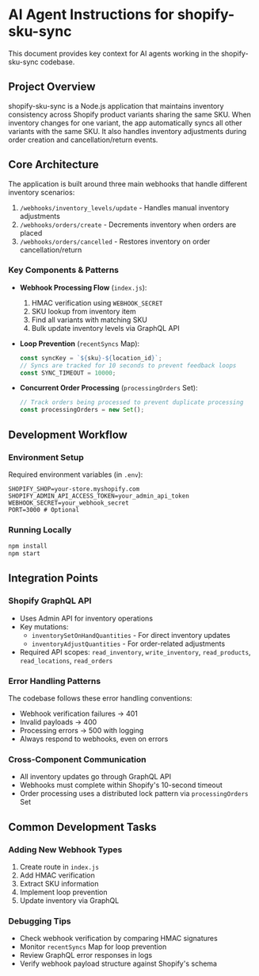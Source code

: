 # AI Agent Instructions for shopify-sku-sync

This document provides key context for AI agents working in the shopify-sku-sync codebase.

## Project Overview

shopify-sku-sync is a Node.js application that maintains inventory consistency across Shopify product variants sharing the same SKU. When inventory changes for one variant, the app automatically syncs all other variants with the same SKU. It also handles inventory adjustments during order creation and cancellation/return events.

## Core Architecture

The application is built around three main webhooks that handle different inventory scenarios:

1. `/webhooks/inventory_levels/update` - Handles manual inventory adjustments
2. `/webhooks/orders/create` - Decrements inventory when orders are placed
3. `/webhooks/orders/cancelled` - Restores inventory on order cancellation/return

### Key Components & Patterns

- **Webhook Processing Flow** (`index.js`):
  1. HMAC verification using `WEBHOOK_SECRET`
  2. SKU lookup from inventory item
  3. Find all variants with matching SKU
  4. Bulk update inventory levels via GraphQL API

- **Loop Prevention** (`recentSyncs` Map):
  ```javascript
  const syncKey = `${sku}-${location_id}`;
  // Syncs are tracked for 10 seconds to prevent feedback loops
  const SYNC_TIMEOUT = 10000;
  ```

- **Concurrent Order Processing** (`processingOrders` Set):
  ```javascript
  // Track orders being processed to prevent duplicate processing
  const processingOrders = new Set();
  ```

## Development Workflow

### Environment Setup

Required environment variables (in `.env`):
```env
SHOPIFY_SHOP=your-store.myshopify.com
SHOPIFY_ADMIN_API_ACCESS_TOKEN=your_admin_api_token
WEBHOOK_SECRET=your_webhook_secret
PORT=3000 # Optional
```

### Running Locally

```bash
npm install
npm start
```

## Integration Points

### Shopify GraphQL API

- Uses Admin API for inventory operations
- Key mutations:
  - `inventorySetOnHandQuantities` - For direct inventory updates
  - `inventoryAdjustQuantities` - For order-related adjustments
- Required API scopes: `read_inventory`, `write_inventory`, `read_products`, `read_locations`, `read_orders`

### Error Handling Patterns

The codebase follows these error handling conventions:
- Webhook verification failures → 401
- Invalid payloads → 400
- Processing errors → 500 with logging
- Always respond to webhooks, even on errors

### Cross-Component Communication

- All inventory updates go through GraphQL API
- Webhooks must complete within Shopify's 10-second timeout
- Order processing uses a distributed lock pattern via `processingOrders` Set

## Common Development Tasks

### Adding New Webhook Types

1. Create route in `index.js`
2. Add HMAC verification
3. Extract SKU information
4. Implement loop prevention
5. Update inventory via GraphQL

### Debugging Tips

- Check webhook verification by comparing HMAC signatures
- Monitor `recentSyncs` Map for loop prevention
- Review GraphQL error responses in logs
- Verify webhook payload structure against Shopify's schema